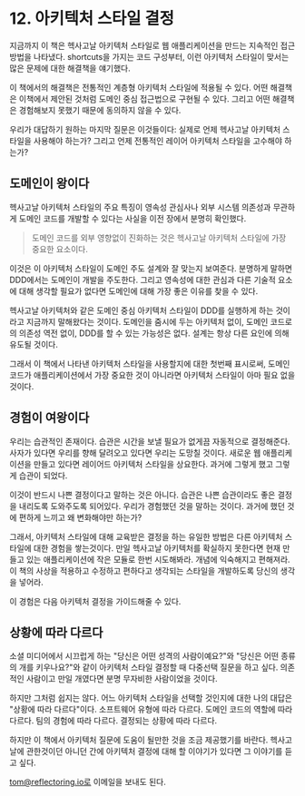 # 12. 아키텍처 스타일 결정

지금까지 이 책은 헥사고날 아키텍처 스타일로 웹 애플리케이션을 만드는 지속적인 접근방법을 나타냈다. shortcuts을 가지는 코드 구성부터, 이런 아키텍처 스타일이 맞서는 많은 문제에 대한 해결책을 얘기했다.

이 책에서의 해결책은 전통적인 계층형 아키텍처 스타일에 적용될 수 있다. 어떤 해결책은 이책에서 제안된 것처럼 도메인 중심 접근법으로 구현될 수 있다. 그리고 어떤 해결책은 경험해보지 못했기 때문에 동의하지 않을 수 있다.

우리가 대답하기 원하는 마지막 질문은 이것들이다: 실제로 언제 헥사고날 아키텍처 스타일을 사용해야 하는가? 그리고 언제 전통적인 레이어 아키텍처 스타일을 고수해야 하는가?



## 도메인이 왕이다

헥사고날 아키텍처 스타일의 주요 특징이 영속성 관심사나 외부 시스템 의존성과 무관하게 도메인 코드를 개발할 수 있다는 사실을 이전 장에서 분명히 확인했다.

> 도메인 코드를 외부 영향없이 진화하는 것은 헥사고날 아키텍처 스타일에 가장 중요한 요소이다.



이것은 이 아키텍처 스타일이 도메인 주도 설계와 잘 맞는지 보여준다. 분명하게 말하면 DDD에서는 도메인이 개발을 주도한다. 그리고 영속성에 대한 관심과 다른 기술적 요소에 대해 생각할 필요가 없다면 도메인에 대해 가장 좋은 이유를 찾을 수 있다.

헥사고날 아키텍처와 같은 도메인 중심 아키텍처 스타일이 DDD를 실행하게 하는 것이라고 지금까지 말해왔다는 것이다. 도메인을 줌시에 두는 아키텍처 없이, 도메인 코드로의 의존성 역전 없이, DDD를 할 수 있는 가능성은 없다. 설계는 항상 다른 요인에 의해 유도될 것이다.

그래서 이 책에서 나타낸 아키텍처 스타일을 사용할지에 대한 첫번째 표시로써, 도메인 코드가 애플리케이션에서 가장 중요한 것이 아니라면 아키텍처 스타일이 아마 필요 없을 것이다.



## 경험이 여왕이다

우리는 습관적인 존재이다. 습관은 시간을 보낼 필요가 없게끔 자동적으로 결정해준다. 사자가 있다면 우리를 향해 달려오고 있다면 우리는 도망칠 것이다. 새로운 웹 애플리케이션을 만들고 있다면 레이어드 아키텍처 스타일을 상요한다. 과거에 그렇게 했고 그렇게 습관이 되었다.

이것이 반드시 나쁜 결정이다고 말하는 것은 아니다. 습관은 나쁜 습관이라도 좋은 결정을 내리도록 도와주도록 되어있다. 우리가 경험했던 것을 말하는 것이다. 과거에 했던 것에 편하게 느끼고 왜 변화해야만 하는가?

그래서, 아키텍처 스타일에 대해 교육받은 결정을 하는 유일한 방법은 다른 아키텍처 스타일에 대한 경험을 쌓는것이다. 만일 헥사고날 아키텍처를 확실하지 못한다면 현재 만들고 있는 애플리케이션에 작은 모듈로 한번 시도해봐라. 개념에 익숙해지고 편해져라. 이 책의 사상을 적용하고 수정하고 편하다고 생각되는 스타일을 개발하도록 당신의 생각을 넣어라.

이 경험은 다음 아키텍처 결정을 가이드해줄 수 있다.



## 상황에 따라 다르다

소셜 미디어에서 시끄럽게 하는 "당신은 어떤 성격의 사람이예요?"와 "당신은 어떤 종류의 개를 키우나요?"와 같이 아키텍처 스타일 결정할 때 다중선택 질문을 하고 싶다. 의존적인 사람이고 만일 개였다면 분명 무자비한 사람이었을 것이다.

하지만 그처럼 쉽지는 않다. 어느 아키텍처 스타일을 선택할 것인지에 대한 나의 대답은 "상황에 따라 다르다"이다. 소프트웨어 유형에 따라 다르다. 도메인 코드의 역할에 따라 다르다. 팀의 경험에 따라 다르다. 결정되는 상황에 따라 다르다.

하지만 이 책에서 아키텍처 질문에 도움이 될만한 것을 조금 제공했기를 바란다. 헥사고날에 관한것이던 아니던 간에 아키텍처 결정에 대해 할 이야기가 있다면 그 이야기를 듣고 싶다.

tom@reflectoring.io로 이메일을 보내도 된다.